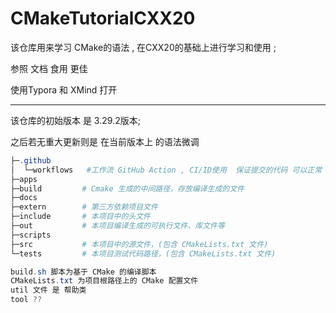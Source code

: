 # CMakeTutorialCXX20
该仓库用来学习  CMake的语法 , 在CXX20的基础上进行学习和使用 ; 





参照 文档 食用 更佳  

使用Typora 和 XMind 打开 



---



该仓库的初始版本 是 3.29.2版本;

之后若无重大更新则是 在当前版本上 的语法微调 



```powershell
├─.github
│  └─workflows   #工作流 GitHub Action , CI/ID使用  保证提交的代码 可以正常 合并到主分支
├─apps
├─build			# Cmake 生成的中间路径，存放编译生成的文件
├─docs
├─extern		# 第三方依赖项目文件
├─include		# 本项目中的头文件
├─out			# 本项目编译生成的可执行文件、库文件等
├─scripts
├─src			# 本项目中的源文件，(包含 CMakeLists.txt 文件)
└─tests			# 本项目测试代码路径，(包含 CMakeLists.txt 文件)

build.sh 脚本为基于 CMake 的编译脚本
CMakeLists.txt 为项目根路径上的 CMake 配置文件
util 文件 是 帮助类 
tool ??  

```

